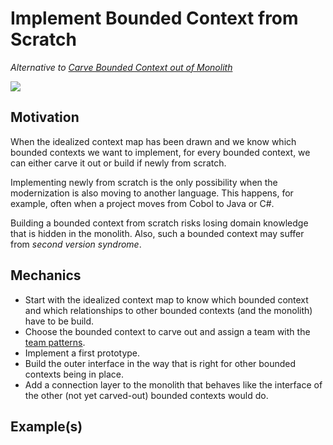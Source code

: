 # Implement Bounded Context from Scratch

*Alternative to [Carve Bounded Context out of Monolith](carve-bounded-context-out-of-monolith)*

![](../../images/domain-driven-refactorings/strategic/XXXX.drawio.svg)

## Motivation

When the idealized context map has been drawn and we know which bounded contexts we want to implement, for every bounded context, we can either carve it out or build if newly from scratch.

Implementing newly from scratch is the only possibility when the modernization is also moving to another language.
This happens, for example, often when a project moves from Cobol to Java or C#.

Building a bounded context from scratch risks losing domain knowledge that is hidden in the monolith. Also, such a bounded context may suffer from *second version syndrome*.

## Mechanics

- Start with the idealized context map to know which bounded context and which relationships to other bounded contexts (and the monolith) have to be build.
- Choose the bounded context to carve out and assign a team with the [team patterns]().
- Implement a first prototype.
- Build the outer interface in the way that is right for other bounded contexts being in place.
- Add a connection layer to the monolith that behaves like the interface of the other (not yet carved-out) bounded contexts would do.

## Example(s)
